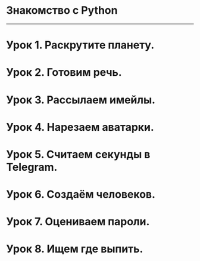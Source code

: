 #                                                 Знакомство с Python
_______________________________________________________________________________________________________________________________
# Урок 1. Раскрутите планету.
# Урок 2. Готовим речь.
# Урок 3. Рассылаем имейлы.
# Урок 4. Нарезаем аватарки.
# Урок 5. Считаем секунды в Telegram.
# Урок 6. Создаём человеков.
# Урок 7. Оцениваем пароли.
# Урок 8. Ищем где выпить.

